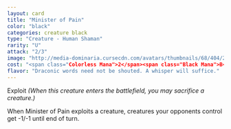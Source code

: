 ```yaml
---
layout: card
title: "Minister of Pain"
color: "black"
categories: creature black
type: "Creature - Human Shaman"
rarity: "U"
attack: "2/3"
image: "http://media-dominaria.cursecdn.com/avatars/thumbnails/68/404/200/283/635618477119092635.png"
cost: "<span class="Colorless Mana">2</span><span class="Black Mana">B</span>"
flavor: "Draconic words need not be shouted. A whisper will suffice."
---
```


Exploit <em>(When this creature enters the battlefield, you may sacrifice a creature.)</em>

When Minister of Pain exploits a creature, creatures your opponents control get -1/-1 until end of turn.
